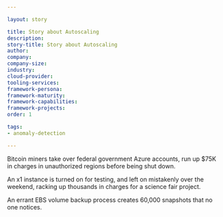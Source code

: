 ```yaml
---

layout: story

title: Story about Autoscaling
description:
story-title: Story about Autoscaling
author:
company:
company-size:
industry:
cloud-provider:
tooling-services:
framework-persona:
framework-maturity:
framework-capabilities:
framework-projects:
order: 1

tags:
- anomaly-detection

---
```


Bitcoin miners take over federal government Azure accounts, run up $75K in charges in unauthorized regions before being shut down.

An x1 instance is turned on for testing, and left on mistakenly over the weekend, racking up thousands in charges for a science fair project.

An errant EBS volume backup process creates 60,000 snapshots that no one notices.
